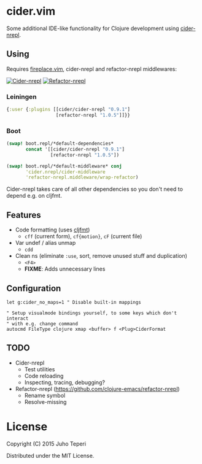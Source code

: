 # cider.vim

Some additional IDE-like functionality for Clojure development using
[cider-nrepl](https://github.com/clojure-emacs/cider-nrepl).

## Using

Requires [fireplace.vim](https://github.com/tpope/vim-fireplace), cider-nrepl
and refactor-nrepl middlewares:

[![Cider-nrepl](https://img.shields.io/clojars/v/cider/cider-nrepl.svg)](http://clojars.org/cider/cider-nrepl)
[![Refactor-nrepl](https://img.shields.io/clojars/v/refactor-nrepl.svg)](http://clojars.org/refactor-nrepl/refactor-nrepl)

### Leiningen

```clj
{:user {:plugins [[cider/cider-nrepl "0.9.1"]
                  [refactor-nrepl "1.0.5"]]}}
```

### Boot

```clj
(swap! boot.repl/*default-dependencies*
       concat '[[cider/cider-nrepl "0.9.1"]
                [refactor-nrepl "1.0.5"])

(swap! boot.repl/*default-middleware* conj
       'cider.nrepl/cider-middleware
       'refactor-nrepl.middleware/wrap-refactor)
```

Cider-nrepl takes care of all other dependencies so you don't need to depend
e.g. on cljfmt.

## Features

- Code formatting (uses [cljfmt](https://github.com/weavejester/cljfmt))
  - `cff` (current form), `cf{motion}`, `cF` (current file)
- Var undef / alias unmap
  - `cdd`
- Clean ns (eliminate `:use`, sort, remove unused stuff and duplication)
  - `<F4>`
  - **FIXME**: Adds unnecessary lines

## Configuration

```vim
let g:cider_no_maps=1 " Disable built-in mappings

" Setup visualmode bindings yourself, to some keys which don't interact
" with e.g. change command
autocmd FileType clojure xmap <buffer> f <Plug>CiderFormat
```

## TODO

- Cider-nrepl
  - Test utilities
  - Code reloading
  - Inspecting, tracing, debugging?
- Refactor-nrepl (https://github.com/clojure-emacs/refactor-nrepl)
  - Rename symbol
  - Resolve-missing

# License

Copyright (C) 2015 Juho Teperi

Distributed under the MIT License.
